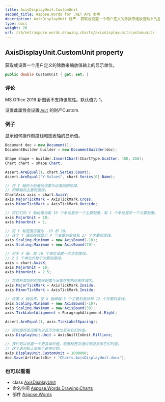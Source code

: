 ```yaml
---
title: AxisDisplayUnit.CustomUnit
second_title: Aspose.Words for .NET API 参考
description: AxisDisplayUnit 财产. 获取或设置一个用户定义的除数来缩放值轴上的显示单位
type: docs
weight: 20
url: /zh/net/aspose.words.drawing.charts/axisdisplayunit/customunit/
---
```

## AxisDisplayUnit.CustomUnit property

获取或设置一个用户定义的除数来缩放值轴上的显示单位。

```csharp
public double CustomUnit { get; set; }
```

### 评论

MS Office 2016 新图表不支持该属性。默认值为 1。

设置此属性会设置[`Unit`](../unit/) 的财产Custom.

### 例子

显示如何操作刻度线和图表轴的显示值。

```csharp
Document doc = new Document();
DocumentBuilder builder = new DocumentBuilder(doc);

Shape shape = builder.InsertChart(ChartType.Scatter, 450, 250);
Chart chart = shape.Chart;

Assert.AreEqual(1, chart.Series.Count);
Assert.AreEqual("Y-Values", chart.Series[0].Name);

// 将 Y 轴的小刻度线设置为远离绘图区域，
// 和跨轴的主要刻度线。
ChartAxis axis = chart.AxisY;
axis.MajorTickMark = AxisTickMark.Cross;
axis.MinorTickMark = AxisTickMark.Outside;

// 将它们的 Y 轴设置为每 10 个单位显示一个主要刻度，每 1 个单位显示一个次要刻度。
axis.MajorUnit = 10;
axis.MinorUnit = 1;

// 将 Y 轴范围设置为 -10 和 20。
// 这个 Y 轴现在将显示 4 个主要刻度线和 27 个次要刻度线。
axis.Scaling.Minimum = new AxisBound(-10);
axis.Scaling.Maximum = new AxisBound(20);

// 对于 X 轴，每 10 个单位设置一次主刻度线，
// 2.5 个单位的每个次要刻度线。
axis = chart.AxisX;
axis.MajorUnit = 10;
axis.MinorUnit = 2.5;

// 将两种类型的刻度线配置为出现在图形绘图区域内。
axis.MajorTickMark = AxisTickMark.Inside;
axis.MinorTickMark = AxisTickMark.Inside;

// 设置 X 轴边界，使 X 轴跨越 5 个主要刻度线和 12 个次要刻度线。
axis.Scaling.Minimum = new AxisBound(-10);
axis.Scaling.Maximum = new AxisBound(30);
axis.TickLabelAlignment = ParagraphAlignment.Right;

Assert.AreEqual(1, axis.TickLabelSpacing);

// 将刻度标签设置为以百万为单位显示它们的值。
axis.DisplayUnit.Unit = AxisBuiltInUnit.Millions;

// 我们可以设置一个更具体的值，刻度标签将通过该值显示它们的值。
// 这个语句和上面那个是等价的。
axis.DisplayUnit.CustomUnit = 1000000;
doc.Save(ArtifactsDir + "Charts.AxisDisplayUnit.docx");
```

### 也可以看看

* class [AxisDisplayUnit](../)
* 命名空间 [Aspose.Words.Drawing.Charts](../../axisdisplayunit/)
* 部件 [Aspose.Words](../../../)


